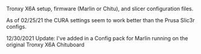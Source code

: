 Tronxy X6A setup, firmware (Marlin or Chitu), and slicer configuration files.

As of 02/25/21 the CURA settings seem to work better than the Prusa Slic3r configs.

12/30/2021 Update: I've added in a Config pack for Marlin running on the original Tronxy X6A Chituboard
